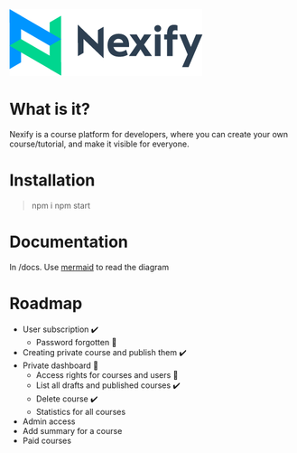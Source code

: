 ![](src/assets/1.png)

# What is it?
Nexify is a course platform for developers, where you can create your own course/tutorial, and make it visible for everyone.

# Installation
> npm i
> npm start

# Documentation
In /docs. Use [mermaid](https://mermaid-js.github.io/mermaid/#/) to read the diagram

# Roadmap
* User subscription :heavy_check_mark:	
  * Password forgotten :construction:
* Creating private course and publish them :heavy_check_mark:
* Private dashboard :construction:	
  * Access rights for courses and users :construction:	
  * List all drafts and published courses :heavy_check_mark:
  * Delete course :heavy_check_mark:
  * Statistics for all courses
* Admin access
* Add summary for a course
* Paid courses
